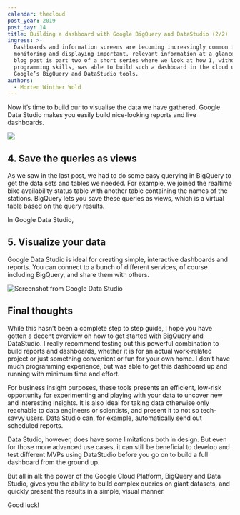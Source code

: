 ```yaml
---
calendar: thecloud
post_year: 2019
post_day: 14
title: Building a dashboard with Google BigQuery and DataStudio (2/2)
ingress: >-
  Dashboards and information screens are becoming increasingly common for
  monitoring and displaying important, relevant information at a glance. This
  blog post is part two of a short series where we look at how I, without much
  programming skills, was able to build such a dashboard in the cloud using
  Google’s BigQuery and DataStudio tools.
authors:
  - Morten Winther Wold
---
```

Now it’s time to build our to visualise the data we have gathered. Google Data Studio makes you easily build nice-looking reports and live dashboards.

![](/assets/dashboard.png)

## 4. Save the queries as views

As we saw in the last post, we had to do some easy querying in BigQuery to get the data sets and tables we needed. For example, we joined the realtime bike availability status table with another table containing the names of the stations. BigQuery lets you save these queries as views, which is a virtual table based on the query results.

In Google Data Studio, 

## 5. Visualize your data

Google Data Studio is ideal for creating simple, interactive dashboards and reports. You can connect to a bunch of different services, of course including BigQuery, and share them with others.

![Screenshot from Google Data Studio](/assets/datastudio_screen.png)

## Final thoughts

While this hasn’t been a complete step to step guide, I hope you have gotten a decent overview on how to get started with BigQuery and DataStudio. I really recommend testing out this powerful combination to build reports and dashboards, whether it is for an actual work-related project or just something convenient or fun for your own home. I don’t have much programming experience, but was able to get this dashboard up and running with minimum time and effort.

For business insight purposes, these tools presents an efficient, low-risk opportunity for experimenting and playing with your data to uncover new and interesting insights. It is also ideal for taking data otherwise only reachable to  data engineers or scientists, and present it to not so tech-savvy users. Data Studio can, for example, automatically send out scheduled reports.

Data Studio, however, does have some limitations both in design. But even for those more advanced use cases, it can still be beneficial to develop and test different MVPs using DataStudio before you go on to build a full dashboard from the ground up.

But all in all: the power of the Google Cloud Platform, BigQuery and Data Studio, gives you the ability to build complex queries on giant datasets, and quickly present the results in a simple, visual manner.

Good luck!
